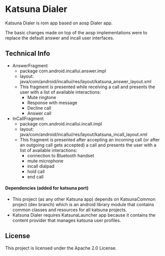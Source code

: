 # Katsuna Dialer

Katsuna Dialer is rom app based on aosp Dialer app.

The basic changes made on top of the aosp implementations were to replace the default answer and incall user interfaces.



## Technical Info

- AnswerFragment
  - package com.android.incallui.answer.impl
  - layout:   java/com/android/incallui/res/layout/katsuna_answer_layout.xml
  - This fragment is presented while receiving a call and presents the user with a list of available interactions:
    - Mute ringtone
    - Response with message
    - Decline call
    - Answer call
- InCallFragment
  - package com.android.incallui.incall.impl
  - layout:   java/com/android/incallui/res/layout/katsuna_incall_layout.xml
  - This fragment is presented after accepting an incoming call (or after an outgoing call gets accepted) a call and presents the user with a list of available interactions:
    - connection to Bluetooth handset
    - mute microphone
    - incall dialpad
    - hold call
    - end call



#### Dependencies (added for katsuna port)

- This project (as any other Katsuna app) depends on KatsunaCommon project (dev branch) which is an android library module that contains common classes and resources for all katsuna projects.
- Katsuna Dialer requires KatsunaLauncher app because it contains the content provider that manages katsuna user profiles.



## License

This project is licensed under the Apache 2.0 License.
